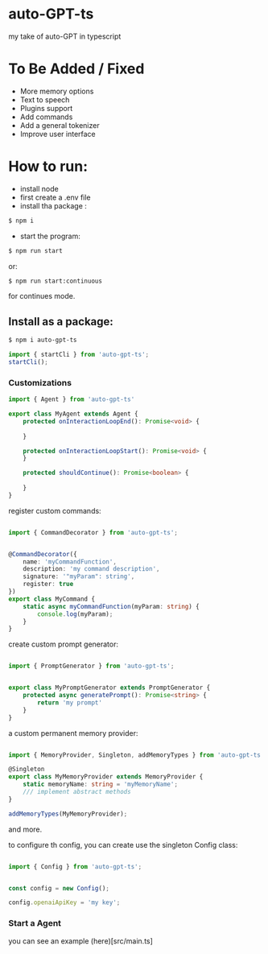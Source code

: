 # auto-GPT-ts
my take of auto-GPT in typescript


# To Be Added / Fixed

* More memory options
* Text to speech
* Plugins support
* Add commands
* Add a general tokenizer
* Improve user interface

# How to run:

* install node
* first create a .env file
* install tha package :
```sh
$ npm i
```

* start the program:
```sh
$ npm run start
```
  or:
```sh
$ npm run start:continuous
```
for continues mode.

## Install as a package:

```sh
$ npm i auto-gpt-ts
```

```typescript
import { startCli } from 'auto-gpt-ts';
startCli();
```

### Customizations

```typescript
import { Agent } from 'auto-gpt-ts'

export class MyAgent extends Agent {
    protected onInteractionLoopEnd(): Promise<void> {
        
    }

    protected onInteractionLoopStart(): Promise<void> {
    }

    protected shouldContinue(): Promise<boolean> {
        
    }
}
```

register custom commands:

```typescript

import { CommandDecorator } from 'auto-gpt-ts';


@CommandDecorator({
    name: 'myCommandFunction',
    description: 'my command description',
    signature: '"myParam": string',
    register: true
})
export class MyCommand {
    static async myCommandFunction(myParam: string) {
        console.log(myParam);
    }
}


```


create custom prompt generator:

```typescript

import { PromptGenerator } from 'auto-gpt-ts';


export class MyPromptGenerator extends PromptGenerator {
    protected async generatePrompt(): Promise<string> {
        return 'my prompt'
    }
}

```


a custom permanent memory provider:

```typescript

import { MemoryProvider, Singleton, addMemoryTypes } from 'auto-gpt-ts';

@Singleton
export class MyMemoryProvider extends MemoryProvider {
    static memoryName: string = 'myMemoryName';
    /// implement abstract methods
}

addMemoryTypes(MyMemoryProvider);

```

and more.


to configure th config, you can create use the singleton Config class:

```typescript

import { Config } from 'auto-gpt-ts';


const config = new Config();

config.openaiApiKey = 'my key';

```


### Start a Agent

you can see an example (here)[src/main.ts]






